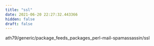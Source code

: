 ```yaml
---
title: "ssl"
date: 2021-06-20 22:27:32.443366
hidden: false
draft: false
---
```


ath79/generic/package_feeds_packages_perl-mail-spamassassin/ssl

